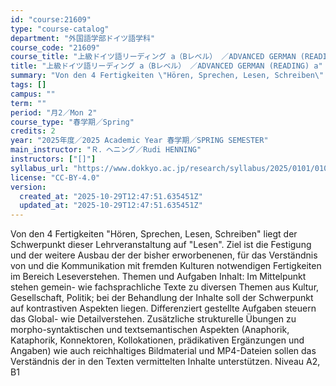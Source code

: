 ```yaml
---
id: "course:21609"
type: "course-catalog"
department: "外国語学部ドイツ語学科"
course_code: "21609"
course_title: "上級ドイツ語リーディング a（Bレベル） ／ADVANCED GERMAN (READING) a"
title: "上級ドイツ語リーディング a（Bレベル） ／ADVANCED GERMAN (READING) a"
summary: "Von den 4 Fertigkeiten \"Hören, Sprechen, Lesen, Schreiben\" liegt der Schwerpunkt dieser Lehrveranstaltung auf \"Lesen\". Z…"
tags: []
campus: ""
term: ""
period: "月2／Mon 2"
course_type: "春学期／Spring"
credits: 2
year: "2025年度／2025 Academic Year 春学期／SPRING SEMESTER"
main_instructor: "Ｒ．ヘニング／Rudi HENNING"
instructors: ["[]"]
syllabus_url: "https://www.dokkyo.ac.jp/research/syllabus/2025/0101/0101_21609_ja_JP.html"
license: "CC-BY-4.0"
version:
  created_at: "2025-10-29T12:47:51.635451Z"
  updated_at: "2025-10-29T12:47:51.635451Z"
---
```

Von den 4 Fertigkeiten "Hören, Sprechen, Lesen, Schreiben" liegt der Schwerpunkt dieser Lehrveranstaltung auf "Lesen". Ziel ist die Festigung und der weitere Ausbau der der bisher erworbenenen, für das Verständnis von und die Kommunikation mit fremden Kulturen notwendigen Fertigkeiten im Bereich Leseverstehen. Themen und Aufgaben Inhalt: Im Mittelpunkt stehen gemein- wie fachsprachliche Texte zu diversen Themen aus Kultur, Gesellschaft, Politik; bei der Behandlung der Inhalte soll der Schwerpunkt auf kontrastiven Aspekten liegen. Differenziert gestellte Aufgaben steuern das Global- wie Detailverstehen. Zusätzliche strukturelle Übungen zu morpho-syntaktischen und textsemantischen Aspekten (Anaphorik, Kataphorik, Konnektoren, Kollokationen, prädikativen Ergänzungen und Angaben) wie auch reichhaltiges Bildmaterial und MP4-Dateien sollen das Verständnis der in den Texten vermittelten Inhalte unterstützen. Niveau A2, B1
